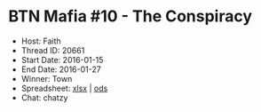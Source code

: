 # BTN Mafia #10 - The Conspiracy

* Host: Faith
* Thread ID: 20661
* Start Date: 2016-01-15
* End Date: 2016-01-27
* Winner: Town
* Spreadsheet: [xlsx](../../../../raw/main/btn/10/spreadsheet.xlsx) | [ods](../../../../raw/main/btn/10/spreadsheet.ods)
* Chat: chatzy